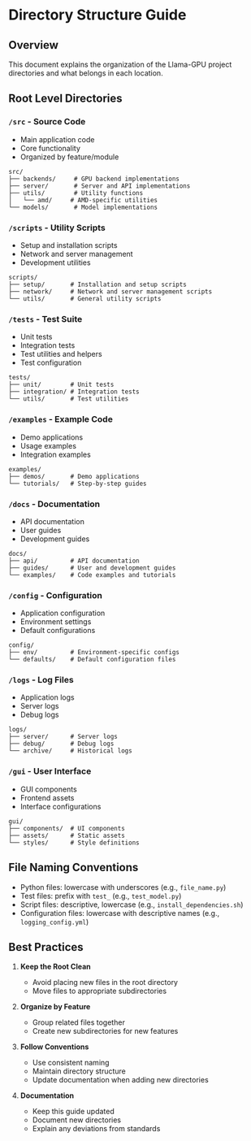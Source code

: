 # Directory Structure Guide

## Overview

This document explains the organization of the Llama-GPU project directories and what belongs in each location.

## Root Level Directories

### `/src` - Source Code

- Main application code
- Core functionality
- Organized by feature/module

```plaintext
src/
├── backends/     # GPU backend implementations
├── server/       # Server and API implementations
├── utils/        # Utility functions
│   └── amd/     # AMD-specific utilities
└── models/       # Model implementations
```

### `/scripts` - Utility Scripts

- Setup and installation scripts
- Network and server management
- Development utilities

```plaintext
scripts/
├── setup/       # Installation and setup scripts
├── network/     # Network and server management scripts
└── utils/       # General utility scripts
```

### `/tests` - Test Suite

- Unit tests
- Integration tests
- Test utilities and helpers
- Test configuration

```plaintext
tests/
├── unit/        # Unit tests
├── integration/ # Integration tests
└── utils/       # Test utilities
```

### `/examples` - Example Code

- Demo applications
- Usage examples
- Integration examples

```plaintext
examples/
├── demos/       # Demo applications
└── tutorials/   # Step-by-step guides
```

### `/docs` - Documentation

- API documentation
- User guides
- Development guides

```plaintext
docs/
├── api/         # API documentation
├── guides/      # User and development guides
└── examples/    # Code examples and tutorials
```

### `/config` - Configuration

- Application configuration
- Environment settings
- Default configurations

```plaintext
config/
├── env/         # Environment-specific configs
└── defaults/    # Default configuration files
```

### `/logs` - Log Files

- Application logs
- Server logs
- Debug logs

```plaintext
logs/
├── server/      # Server logs
├── debug/       # Debug logs
└── archive/     # Historical logs
```

### `/gui` - User Interface

- GUI components
- Frontend assets
- Interface configurations

```plaintext
gui/
├── components/  # UI components
├── assets/      # Static assets
└── styles/      # Style definitions
```

## File Naming Conventions

- Python files: lowercase with underscores (e.g., `file_name.py`)
- Test files: prefix with `test_` (e.g., `test_model.py`)
- Script files: descriptive, lowercase (e.g., `install_dependencies.sh`)
- Configuration files: lowercase with descriptive names (e.g., `logging_config.yml`)

## Best Practices

1. **Keep the Root Clean**
   - Avoid placing new files in the root directory
   - Move files to appropriate subdirectories

2. **Organize by Feature**
   - Group related files together
   - Create new subdirectories for new features

3. **Follow Conventions**
   - Use consistent naming
   - Maintain directory structure
   - Update documentation when adding new directories

4. **Documentation**
   - Keep this guide updated
   - Document new directories
   - Explain any deviations from standards
